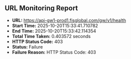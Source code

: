 ## URL Monitoring Report

- **URL:** https://api-gw1-prod1.fisglobal.com/gw/v1/health
- **Start Time:** 2025-10-20T15:33:41.710782
- **End Time:** 2025-10-20T15:33:42.114354
- **Total Time Taken:** 0.403572 seconds
- **HTTP Status Code:** 403
- **Status:** Failure
- **Failure Reason:** HTTP Status Code: 403
